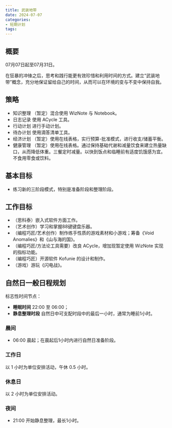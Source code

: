 ```yaml
---
title: 武装地带
date: 2024-07-07
categories:
- 短期计划
tags:
---
```


## 概要

07月07日起至07月31日。

在狂暴的冲锋之后，思考和践行能更有效珍惜和利用时间的方式。建立“武装地带”概念，充分地保证留给自己的时间，从而可以在环境的变与不变中保持自我。

## 策略

- 知识整理 （暂定）混合使用 WizNote 与 Notebook。
- 日志记录 使用 ACycle 工具。
- 行动计划 进行手动计划。
- 待办计划 使用滴答清单工具。
- 经济计划 （暂定）使用在线表格，实行预算-批准模式，进行收支/储蓄平衡。
- 健康管理 （暂定）使用在线表格。通过保持基础代谢和减量饮食来建立热量缺口，从而降低体重。三餐定时减量。以快到饭点和临睡前有适度饥饿感为宜。不食用零食或饮料。

## 基本目标

- 练习新的三阶段模式，特别是准备阶段和整理阶段。

## 工作目标

- （思科泰）嵌入式软件方面工作。
- （艺术创作）学习和掌握88键键盘乐器。
- （编程巧匠/艺术创作）制作练手性质的游戏素材和小游戏；筹备《Void Anomalies》和《山与海的国》。
- （编程巧匠/方法论工具需要）改良 ACycle，增加现暂定使用 WizNote 实现的指标功能。
- （编程巧匠）开源软件 Kofunie 的设计和制作。
- （游戏）游玩《闪电战》。

## 自然日一般日程规划

标志性时间节点：

- **睡眠时间** 22:00 至 06:00；
- **静息整理时段** 自然日中可支配时段中的最后一小时，通常为睡前1小时。

### 晨间

- 06:00 晨起；在晨起后1小时内进行自然日准备阶段。

### 工作日

以 1 小时为单位安排活动，午休 0.5 小时。

### 休息日

以 2 小时为单位安排活动。

### 夜间

- 21:00 开始静息整理，最长1小时。
